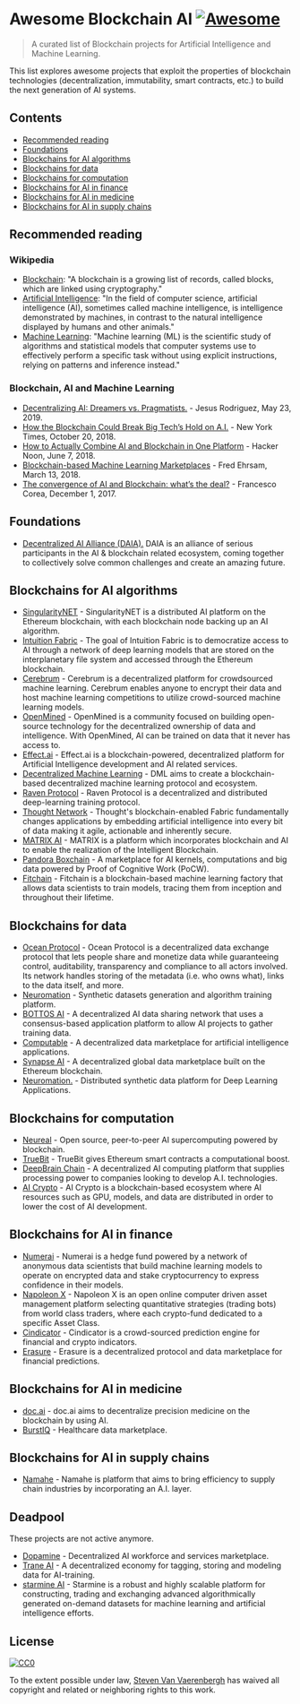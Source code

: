 # Awesome Blockchain AI  [![Awesome](https://awesome.re/badge.svg)](https://awesome.re)

> A curated list of Blockchain projects for Artificial Intelligence and Machine Learning.

This list explores awesome projects that exploit the properties of blockchain technologies (decentralization, immutability, smart contracts, etc.) to build the next generation of AI systems.

## Contents

- [Recommended reading](#recommended-reading)
- [Foundations](#foundations)
- [Blockchains for AI algorithms](#blockchains-for-ai-algorithms)
- [Blockchains for data](#blockchains-for-data)
- [Blockchains for computation](#blockchains-for-computation)
- [Blockchains for AI in finance](#blockchains-for-ai-in-finance)
- [Blockchains for AI in medicine](#blockchains-for-ai-in-medicine)
- [Blockchains for AI in supply chains](#blockchains-for-ai-in-supply-chains)

## Recommended reading

### Wikipedia

- [Blockchain](https://en.wikipedia.org/wiki/Blockchain): "A blockchain is a growing list of records, called blocks, which are linked using cryptography."
- [Artificial Intelligence](https://en.wikipedia.org/wiki/Artificial_intelligence): "In the field of computer science, artificial intelligence (AI), sometimes called machine intelligence, is intelligence demonstrated by machines, in contrast to the natural intelligence displayed by humans and other animals."
- [Machine Learning](https://en.wikipedia.org/wiki/Machine_learning): "Machine learning (ML) is the scientific study of algorithms and statistical models that computer systems use to effectively perform a specific task without using explicit instructions, relying on patterns and inference instead."

### Blockchain, AI and Machine Learning

- [Decentralizing AI: Dreamers vs. Pragmatists.](https://towardsdatascience.com/decentralizing-ai-dreamers-vs-pragmatists-230c48d1b350) - Jesus Rodriguez, May 23, 2019.
- [How the Blockchain Could Break Big Tech’s Hold on A.I.](https://www.nytimes.com/2018/10/20/technology/how-the-blockchain-could-break-big-techs-hold-on-ai.html) - New York Times, October 20, 2018.
- [How to Actually Combine AI and Blockchain in One Platform](https://hackernoon.com/how-to-actually-combine-ai-and-blockchain-in-one-platform-ef937e919ec2) - Hacker Noon, June 7, 2018.
- [Blockchain-based Machine Learning Marketplaces](https://medium.com/@FEhrsam/blockchain-based-machine-learning-marketplaces-cb2d4dae2c17) - Fred Ehrsam, March 13, 2018.
- [The convergence of AI and Blockchain: what’s the deal?](https://medium.com/@Francesco_AI/the-convergence-of-ai-and-blockchain-whats-the-deal-60c618e3accc) - Francesco Corea, December 1, 2017.

## Foundations

- [Decentralized AI Alliance (DAIA).](https://daia.foundation/) DAIA is an alliance of serious participants in the AI & blockchain related ecosystem, coming together to collectively solve common challenges and create an amazing future.

## Blockchains for AI algorithms

- [SingularityNET](https://singularitynet.io/) - SingularityNET is a distributed AI platform on the Ethereum blockchain, with each blockchain node backing up an AI algorithm.
- [Intuition Fabric](https://intuitionfabric.com) - The goal of Intuition Fabric is to democratize access to AI through a network of deep learning models that are stored on the interplanetary file system and accessed through the Ethereum blockchain.
- [Cerebrum](https://cerebrum.world/) - Cerebrum is a decentralized platform for crowdsourced machine learning. Cerebrum enables anyone to encrypt their data and host machine learning competitions to utilize crowd-sourced machine learning models. 
- [OpenMined](https://openmined.org/) - OpenMined is a community focused on building open-source technology for the decentralized ownership of data and intelligence. With OpenMined, AI can be trained on data that it never has access to.
- [Effect.ai](https://effect.ai) - Effect.ai is a blockchain-powered, decentralized platform for Artificial Intelligence development and AI related services.
- [Decentralized Machine Learning](https://decentralizedml.com/) - DML aims to create a blockchain-based decentralized machine learning protocol and ecosystem.
- [Raven Protocol](https://www.ravenprotocol.com/) - Raven Protocol is a decentralized and distributed deep-learning training protocol.
- [Thought Network](https://thought.live/) - Thought's blockchain-enabled Fabric fundamentally changes applications by embedding artificial intelligence into every bit of data making it agile, actionable and inherently secure.
- [MATRIX AI](https://www.matrix.io/) - MATRIX is a platform which incorporates blockchain and AI to enable the realization of the Intelligent Blockchain.
- [Pandora Boxchain](https://pandoraboxchain.ai/) - A marketplace for AI kernels, computations and big data powered by Proof of Cognitive Work (PoCW).
- [Fitchain](https://fitchain.io/) - Fitchain is a blockchain-based machine learning factory that allows data scientists to train models, tracing them from inception and throughout their lifetime.

## Blockchains for data

- [Ocean Protocol](https://oceanprotocol.com/) - Ocean Protocol is a decentralized data exchange protocol that lets people share and monetize data while guaranteeing control, auditability, transparency and compliance to all actors involved. Its network handles storing of the metadata (i.e. who owns what), links to the data itself, and more.
- [Neuromation](https://neuromation.io/) - Synthetic datasets generation and algorithm training platform.
- [BOTTOS AI](https://bottos.org/) - A decentralized AI data sharing network that uses a consensus-based application platform to allow AI projects to gather training data.
- [Computable](https://www.computable.io/) - A decentralized data marketplace for artificial intelligence applications.
- [Synapse AI](https://blog.synapse.ai/) - A decentralized global data marketplace built on the Ethereum blockchain.
- [Neuromation.](https://neuromation.io/) - Distributed synthetic data platform for Deep Learning Applications.

## Blockchains for computation

- [Neureal](https://neureal.net/) - Open source, peer-to-peer AI supercomputing powered by blockchain.
- [TrueBit](https://truebit.io/) - TrueBit gives Ethereum smart contracts a computational boost.
- [DeepBrain Chain](https://www.deepbrainchain.org/) - A decentralized AI computing platform that supplies processing power to companies looking to develop A.I. technologies.
- [AI Crypto](https://aicrypto.ai/) - AI Crypto is a blockchain-based ecosystem where AI resources such as GPU, models, and data are distributed in order to lower the cost of AI development.

## Blockchains for AI in finance

- [Numerai](https://numer.ai/) - Numerai is a hedge fund powered by a network of anonymous data scientists that build machine learning models to operate on encrypted data and stake cryptocurrency to express confidence in their models.
- [Napoleon X](https://www.napoleonx.ai/) - Napoleon X is an open online computer driven asset management platform selecting quantitative strategies (trading bots) from world class traders, where each crypto-fund dedicated to a specific Asset Class.
- [Cindicator](https://cindicator.com/) - Cindicator is a crowd-sourced prediction engine for financial and crypto indicators. 
- [Erasure](https://erasure.xxx/) - Erasure is a decentralized protocol and data marketplace for financial predictions.

## Blockchains for AI in medicine

- [doc.ai](https://doc.ai/about) - doc.ai aims to decentralize precision medicine on the blockchain by using AI.
- [BurstIQ](https://www.burstiq.com/) - Healthcare data marketplace.

## Blockchains for AI in supply chains

- [Namahe](https://namahe.io/) - Namahe is platform that aims to bring efficiency to supply chain industries by incorporating an A.I. layer.

## Deadpool

These projects are not active anymore.

- [Dopamine](https://dopamine.ai/) - Decentralized AI workforce and services marketplace.
- [Trane AI](http://www.trane.ai/) - A decentralized economy for tagging, storing and modeling data for AI-training.
- [starmine AI](http://starmine.ai/) - Starmine is a robust and highly scalable platform for constructing, trading and exchanging advanced algorithmically generated on-demand datasets for machine learning and artificial intelligence efforts.

## License

[![CC0](http://mirrors.creativecommons.org/presskit/buttons/88x31/svg/cc-zero.svg)](https://creativecommons.org/publicdomain/zero/1.0/)

To the extent possible under law, [Steven Van Vaerenbergh](https://github.com/steven2358) has waived all copyright and related or neighboring rights to this work.
